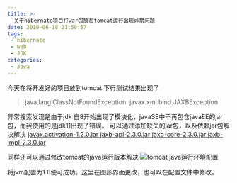 ```yaml
---
title: >-
  关于hibernate项目打war包放在tomcat运行出现异常问题
date: 2019-06-18 21:59:57
tags:
 - hibernate
 - web
 - JDK
categories:
 - Java
---
```

今天在将开发好的项目放到tomcat 下行测试结果出现了
> java.lang.ClassNotFoundException: javax.xml.bind.JAXBException

异常搜索发现是由于jdk 自8开始出现了模块化，javaSE中不再包含javaEE的jar包，而我使用的是jdk11出现了错误。
可以通过添加缺失的jar包，以及依赖jar包解决解决
[javax.activation-1.2.0.jar ](http://search.maven.org/remotecontent?filepath=com/sun/activation/javax.activation/1.2.0/javax.activation-1.2.0.jar)
[jaxb-api-2.3.0.jar ](http://search.maven.org/remotecontent?filepath=javax/xml/bind/jaxb-api/2.3.0/jaxb-api-2.3.0.jar)
[jaxb-core-2.3.0.jar ](http://search.maven.org/remotecontent?filepath=com/sun/xml/bind/jaxb-core/2.3.0/jaxb-core-2.3.0.jar)
[jaxb-impl-2.3.0.jar ](http://search.maven.org/remotecontent?filepath=com/sun/xml/bind/jaxb-impl/2.3.0/jaxb-impl-2.3.0.jar)

同样还可以通过修改tomcat的java运行版本解决
![tomcat java运行环境配置](https://xfx98.github.io/ms/img/tomcat-setting.png)

将jvm配置为1.8便可成功。这里在图形界面更改，也可以在配置文件中修改。